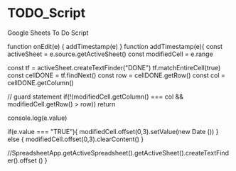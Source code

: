 # TODO_Script
Google Sheets To Do Script

function onEdit(e) {
  addTimestamp(e)
}
function addTimestamp(e){
  const activeSheet = e.source.getActiveSheet()
  const modifiedCell = e.range

  const tf = activeSheet.createTextFinder("DONE")
  tf.matchEntireCell(true) 
  const cellDONE = tf.findNext()
  const row = cellDONE.getRow()
  const col = cellDONE.getColumn()
  
  // guard statement 
  if(!(modifiedCell.getColumn() === col && modifiedCell.getRow() > row)) return

  console.log(e.value)

  if(e.value === "TRUE"){ 
    modifiedCell.offset(0,3).setValue(new Date ())
  } else { 
    modifiedCell.offset(0,3).clearContent()
  }

//SpreadsheetApp.getActiveSpreadsheet().getActiveSheet().createTextFinder().offset ()
}
